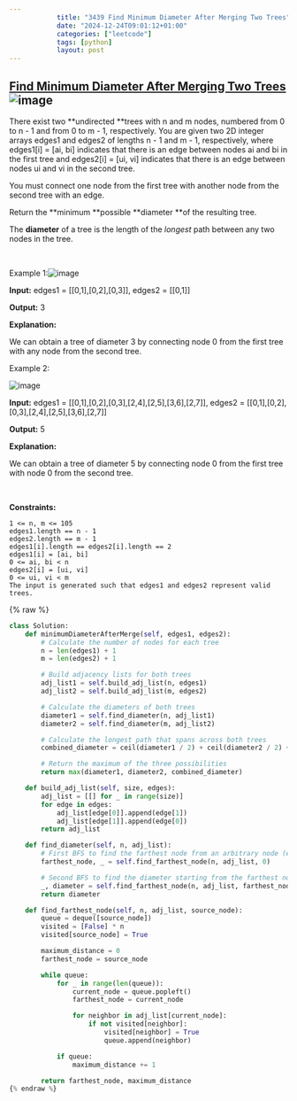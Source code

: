 ```yaml
---
            title: "3439 Find Minimum Diameter After Merging Two Trees"
            date: "2024-12-24T09:01:12+01:00"
            categories: ["leetcode"]
            tags: [python]
            layout: post
---
```

            
## [Find Minimum Diameter After Merging Two Trees](https://leetcode.com/problems/find-minimum-diameter-after-merging-two-trees) ![image](https://img.shields.io/badge/Difficulty-Hard-red)

There exist two **undirected **trees with n and m nodes, numbered from 0 to n - 1 and from 0 to m - 1, respectively. You are given two 2D integer arrays edges1 and edges2 of lengths n - 1 and m - 1, respectively, where edges1[i] = [ai, bi] indicates that there is an edge between nodes ai and bi in the first tree and edges2[i] = [ui, vi] indicates that there is an edge between nodes ui and vi in the second tree.

You must connect one node from the first tree with another node from the second tree with an edge.

Return the **minimum **possible **diameter **of the resulting tree.

The **diameter** of a tree is the length of the *longest* path between any two nodes in the tree.

 

Example 1:![image](https://assets.leetcode.com/uploads/2024/04/22/example11-transformed.png)

**Input:** edges1 = [[0,1],[0,2],[0,3]], edges2 = [[0,1]]

**Output:** 3

**Explanation:**

We can obtain a tree of diameter 3 by connecting node 0 from the first tree with any node from the second tree.

Example 2:

![image](https://assets.leetcode.com/uploads/2024/04/22/example211.png)

**Input:** edges1 = [[0,1],[0,2],[0,3],[2,4],[2,5],[3,6],[2,7]], edges2 = [[0,1],[0,2],[0,3],[2,4],[2,5],[3,6],[2,7]]

**Output:** 5

**Explanation:**

We can obtain a tree of diameter 5 by connecting node 0 from the first tree with node 0 from the second tree.

 

**Constraints:**

	1 <= n, m <= 105
	edges1.length == n - 1
	edges2.length == m - 1
	edges1[i].length == edges2[i].length == 2
	edges1[i] = [ai, bi]
	0 <= ai, bi < n
	edges2[i] = [ui, vi]
	0 <= ui, vi < m
	The input is generated such that edges1 and edges2 represent valid trees.

{% raw %}
```python
class Solution:
    def minimumDiameterAfterMerge(self, edges1, edges2):
        # Calculate the number of nodes for each tree
        n = len(edges1) + 1
        m = len(edges2) + 1

        # Build adjacency lists for both trees
        adj_list1 = self.build_adj_list(n, edges1)
        adj_list2 = self.build_adj_list(m, edges2)

        # Calculate the diameters of both trees
        diameter1 = self.find_diameter(n, adj_list1)
        diameter2 = self.find_diameter(m, adj_list2)

        # Calculate the longest path that spans across both trees
        combined_diameter = ceil(diameter1 / 2) + ceil(diameter2 / 2) + 1

        # Return the maximum of the three possibilities
        return max(diameter1, diameter2, combined_diameter)

    def build_adj_list(self, size, edges):
        adj_list = [[] for _ in range(size)]
        for edge in edges:
            adj_list[edge[0]].append(edge[1])
            adj_list[edge[1]].append(edge[0])
        return adj_list

    def find_diameter(self, n, adj_list):
        # First BFS to find the farthest node from an arbitrary node (e.g., 0)
        farthest_node, _ = self.find_farthest_node(n, adj_list, 0)

        # Second BFS to find the diameter starting from the farthest node
        _, diameter = self.find_farthest_node(n, adj_list, farthest_node)
        return diameter

    def find_farthest_node(self, n, adj_list, source_node):
        queue = deque([source_node])
        visited = [False] * n
        visited[source_node] = True

        maximum_distance = 0
        farthest_node = source_node

        while queue:
            for _ in range(len(queue)):
                current_node = queue.popleft()
                farthest_node = current_node

                for neighbor in adj_list[current_node]:
                    if not visited[neighbor]:
                        visited[neighbor] = True
                        queue.append(neighbor)

            if queue:
                maximum_distance += 1

        return farthest_node, maximum_distance
{% endraw %}

